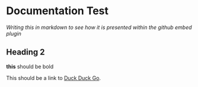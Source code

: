 # Documentation Test

_Writing this in markdown to see how it is presented within the github embed plugin_

## Heading 2

**this** should be bold

This should be a link to [Duck Duck Go](https://duckduckgo.com).

